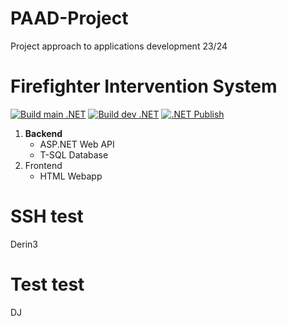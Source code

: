 # PAAD-Project
Project approach to applications development 23/24
# Firefighter Intervention System
[![Build main .NET](https://github.com/Team561/FIS-API/actions/workflows/dotnet.yml/badge.svg?branch=main)](https://github.com/Team561/FIS-API/actions/workflows/dotnet.yml)
[![Build dev .NET](https://github.com/Team561/FIS-API/actions/workflows/dotnet.yml/badge.svg?branch=dev)](https://github.com/Team561/FIS-API/actions/workflows/dotnet.yml)
[![.NET Publish](https://github.com/Team561/FIS-API/actions/workflows/release.yml/badge.svg?branch=main)](https://github.com/Team561/FIS-API/actions/workflows/release.yml)
1. **Backend** 
    * ASP.NET Web API
    * T-SQL Database
2. Frontend
    * HTML Webapp

# SSH test
Derin3

# Test test
DJ

